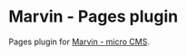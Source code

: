 Marvin - Pages plugin
=====================

Pages plugin for [Marvin - micro CMS](https://github.com/orthes/marvin).
